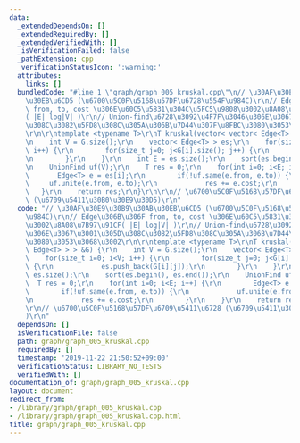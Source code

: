 ```yaml
---
data:
  _extendedDependsOn: []
  _extendedRequiredBy: []
  _extendedVerifiedWith: []
  _isVerificationFailed: false
  _pathExtension: cpp
  _verificationStatusIcon: ':warning:'
  attributes:
    links: []
  bundledCode: "#line 1 \"graph/graph_005_kruskal.cpp\"\n// \u30AF\u30E9\u30B9\u30AB\
    \u30EB\u6CD5 (\u6700\u5C0F\u5168\u57DF\u6728\u554F\u984C)\r\n// Edge\u306B\u306F\
    \ from, to, cost \u306E\u60C5\u5831\u304C\u5FC5\u9808\u3002\u8A08\u7B97\u91CF\
    ( |E| log|V| )\r\n// Union-find\u6728\u3092\u4F7F\u3046\u306E\u3067\u3001\u305D\
    \u308C\u3082\u5FD8\u308C\u305A\u306B\u7D44\u307F\u8FBC\u3080\u3053\u3068\u3002\
    \r\n\r\ntemplate <typename T>\r\nT kruskal(vector< vector< Edge<T> > > &G) {\r\
    \n    int V = G.size();\r\n    vector< Edge<T> > es;\r\n    for(size_t i=0; i<V;\
    \ i++) {\r\n        for(size_t j=0; j<G[i].size(); j++) {\r\n            es.push_back(G[i][j]);\r\
    \n        }\r\n    }\r\n    int E = es.size();\r\n    sort(es.begin(), es.end());\r\
    \n    UnionFind uf(V);\r\n    T res = 0;\r\n    for(int i=0; i<E; i++) {\r\n \
    \       Edge<T> e = es[i];\r\n        if(!uf.same(e.from, e.to)) {\r\n       \
    \     uf.unite(e.from, e.to);\r\n            res += e.cost;\r\n        }\r\n \
    \   }\r\n    return res;\r\n}\r\n\r\n// \u6700\u5C0F\u5168\u57DF\u6709\u5411\u6728\
    \ (\u6709\u5411\u30B0\u30E9\u30D5)\r\n"
  code: "// \u30AF\u30E9\u30B9\u30AB\u30EB\u6CD5 (\u6700\u5C0F\u5168\u57DF\u6728\u554F\
    \u984C)\r\n// Edge\u306B\u306F from, to, cost \u306E\u60C5\u5831\u304C\u5FC5\u9808\
    \u3002\u8A08\u7B97\u91CF( |E| log|V| )\r\n// Union-find\u6728\u3092\u4F7F\u3046\
    \u306E\u3067\u3001\u305D\u308C\u3082\u5FD8\u308C\u305A\u306B\u7D44\u307F\u8FBC\
    \u3080\u3053\u3068\u3002\r\n\r\ntemplate <typename T>\r\nT kruskal(vector< vector<\
    \ Edge<T> > > &G) {\r\n    int V = G.size();\r\n    vector< Edge<T> > es;\r\n\
    \    for(size_t i=0; i<V; i++) {\r\n        for(size_t j=0; j<G[i].size(); j++)\
    \ {\r\n            es.push_back(G[i][j]);\r\n        }\r\n    }\r\n    int E =\
    \ es.size();\r\n    sort(es.begin(), es.end());\r\n    UnionFind uf(V);\r\n  \
    \  T res = 0;\r\n    for(int i=0; i<E; i++) {\r\n        Edge<T> e = es[i];\r\n\
    \        if(!uf.same(e.from, e.to)) {\r\n            uf.unite(e.from, e.to);\r\
    \n            res += e.cost;\r\n        }\r\n    }\r\n    return res;\r\n}\r\n\
    \r\n// \u6700\u5C0F\u5168\u57DF\u6709\u5411\u6728 (\u6709\u5411\u30B0\u30E9\u30D5\
    )\r\n"
  dependsOn: []
  isVerificationFile: false
  path: graph/graph_005_kruskal.cpp
  requiredBy: []
  timestamp: '2019-11-22 21:50:52+09:00'
  verificationStatus: LIBRARY_NO_TESTS
  verifiedWith: []
documentation_of: graph/graph_005_kruskal.cpp
layout: document
redirect_from:
- /library/graph/graph_005_kruskal.cpp
- /library/graph/graph_005_kruskal.cpp.html
title: graph/graph_005_kruskal.cpp
---
```

